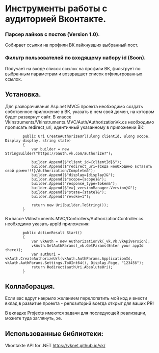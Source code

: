 # Инструменты работы с аудиторией Вконтакте.
###  Парсер лайков с постов (Version 1.0). 

Собирает ссылки на профили ВК лайкнувших выбранный пост.
### Фильтр пользователей по входящему набору id (Soon). 

Получает на входе список ссылок на профили ВК, фильтрует по выбранным параметрам и возвращает список отфильтрованных ссылок.

## Установка.
Для разворачивания Asp.net MVC5 проекта необходимо создать собственное приложение в ВК, указать в нем свой домен, на котором будет развернут сайт. 
В классе VkInstruments/VkInstruments.MVC/Auth/AuthorizationVk.cs необходимо прописать redirect_uri, идентичный указанному в приложении ВК:

```
        public Uri CreateAuthorizeUrl(ulong clientId, ulong scope, Display display, string state)
        {
            var builder = new StringBuilder("https://oauth.vk.com/authorize?");

            builder.Append($"client_id={clientId}&");
            builder.Append($"redirect_uri={Сюда необходимо вставить свой домен!!!}/Authorization/Complete&");
            builder.Append($"display={display}&");
            builder.Append($"scope={scope}&");
            builder.Append("response_type=token&");
            builder.Append($"v={_versionManager.Version}&");
            builder.Append($"state={state}&");
            builder.Append("revoke=1");

            return new Uri(builder.ToString());
        }
```

В классе VkInstruments.MVC/Controllers/AuthorizationController.cs необходимо указать appId приложения:


```
        public ActionResult Start()
        {
            var vkAuth = new AuthorizationVk(_vk.Vk.VkApiVersion);
            vkAuth.SetAuthParams(_vk.GetParams(Enter your appId there));
            var authUri = vkAuth.CreateAuthorizeUrl(vkAuth.AuthParams.ApplicationId, vkAuth.AuthParams.Settings.ToUInt64(), Display.Page, "123456");
            return Redirect(authUri.AbsoluteUri);
        }
```

## Коллаборация.
Если вас вдруг накрыло желанием перелопатить мой код и внести вклад в развитие проекта - репозиторий всегда открыт для ваших PR!

В вкладке Projects имеются задачи для последующей реализации, можете туда заглянуть, хе.

## Использованные библиотеки:

Vkontakte API for .NET https://vknet.github.io/vk/
